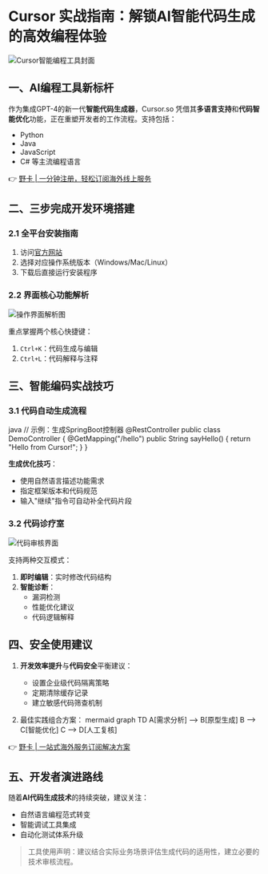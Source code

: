 # Cursor 实战指南：解锁AI智能代码生成的高效编程体验

![Cursor智能编程工具封面](https://p9-juejin.byteimg.com/tos-cn-i-k3u1fbpfcp/f0801693768b40b9a99bdbafccf399bd~tplv-k3u1fbpfcp-zoom-in-crop-mark:1512:0:0:0.awebp)

## 一、AI编程工具新标杆

作为集成GPT-4的新一代**智能代码生成器**，Cursor.so 凭借其**多语言支持**和**代码智能优化**功能，正在重塑开发者的工作流程。支持包括：
- Python
- Java
- JavaScript
- C# 等主流编程语言

👉 [野卡 | 一分钟注册，轻松订阅海外线上服务](https://bbtdd.com/yeka)

## 二、三步完成开发环境搭建

### 2.1 全平台安装指南
1. 访问[官方网站](https://www.cursor.so/)
2. 选择对应操作系统版本（Windows/Mac/Linux）
3. 下载后直接运行安装程序

### 2.2 界面核心功能解析
![操作界面解析图](https://p3-juejin.byteimg.com/tos-cn-i-k3u1fbpfcp/01df312e910c40cd91af62f18fc39813~tplv-k3u1fbpfcp-zoom-in-crop-mark:1512:0:0:0.awebp)

重点掌握两个核心快捷键：
1. `Ctrl+K`：代码生成与编辑
2. `Ctrl+L`：代码解释与注释

## 三、智能编码实战技巧

### 3.1 代码自动生成流程
java
// 示例：生成SpringBoot控制器
@RestController
public class DemoController {
    @GetMapping("/hello")
    public String sayHello() {
        return "Hello from Cursor!";
    }
}


**生成优化技巧**：
- 使用自然语言描述功能需求
- 指定框架版本和代码规范
- 输入"继续"指令可自动补全代码片段

### 3.2 代码诊疗室
![代码审核界面](https://p9-juejin.byteimg.com/tos-cn-i-k3u1fbpfcp/de0cc0e869a0408f8b4ec1cccbc6c024~tplv-k3u1fbpfcp-zoom-in-crop-mark:1512:0:0:0.awebp)

支持两种交互模式：
1. **即时编辑**：实时修改代码结构
2. **智能诊断**：
   - 漏洞检测
   - 性能优化建议
   - 代码逻辑解释

## 四、安全使用建议

1. **开发效率提升**与**代码安全**平衡建议：
   - 设置企业级代码隔离策略
   - 定期清除缓存记录
   - 建立敏感代码筛查机制

2. 最佳实践组合方案：
   mermaid
   graph TD
   A[需求分析] --> B[原型生成]
   B --> C[智能优化]
   C --> D[人工复核]
   

👉 [野卡 | 一站式海外服务订阅解决方案](https://bbtdd.com/yeka)

## 五、开发者演进路线

随着**AI代码生成技术**的持续突破，建议关注：
- 自然语言编程范式转变
- 智能调试工具集成
- 自动化测试体系升级

> 工具使用声明：建议结合实际业务场景评估生成代码的适用性，建立必要的技术审核流程。